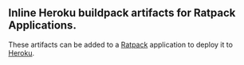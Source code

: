 ## Inline Heroku buildpack artifacts for Ratpack Applications.

These artifacts can be added to a [Ratpack](http://www.ratpack-framework.org) application to deploy it to [Heroku](http://heroku.com).
